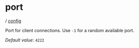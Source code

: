 # port

/ [config](/reference/server-config/index.md) 

Port for client connections. Use `-1` for a
random available port.

*Default value*: `4222`
